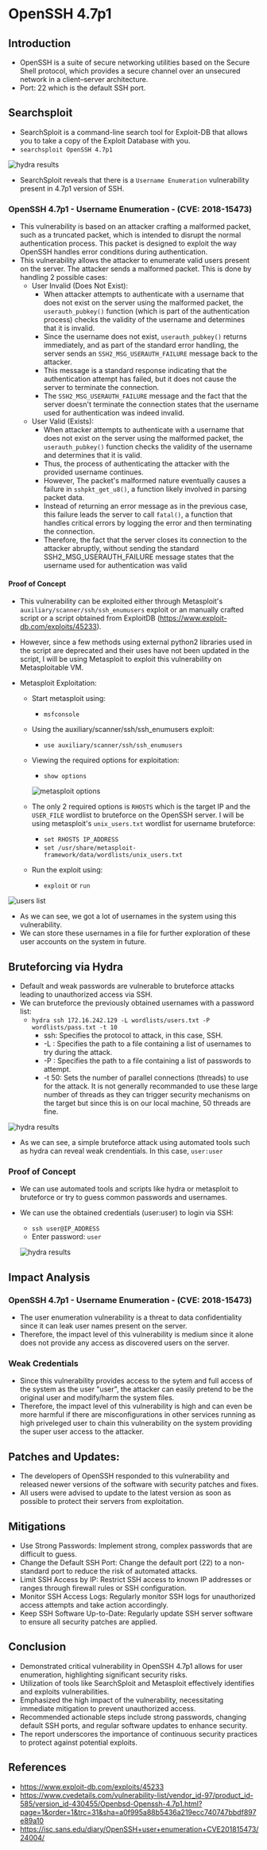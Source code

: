 # OpenSSH 4.7p1

## Introduction

- OpenSSH is a suite of secure networking utilities based on the Secure Shell protocol, which provides a secure channel over an unsecured network in a client–server architecture.
- Port: 22 which is the default SSH port.

## Searchsploit

- SearchSploit is a command-line search tool for Exploit-DB that allows you to take a copy of the Exploit Database with you.
- `searchsploit OpenSSH 4.7p1`

![hydra results](../../images/OpenSSH_4.7p1_searchsploit.jpeg)

- SearchSploit reveals that there is a `Username Enumeration` vulnerability present in 4.7p1 version of SSH.

### OpenSSH 4.7p1 - Username Enumeration - (CVE: 2018-15473)

- This vulnerability is based on an attacker crafting a malformed packet, such as a truncated packet, which is intended to disrupt the normal authentication process. This packet is designed to exploit the way OpenSSH handles error conditions during authentication.
- This vulnerability allows the attacker to enumerate valid users present on the server. The attacker sends a  malformed packet. This is done by handling 2 possible cases:
	- User Invalid (Does Not Exist):
		- When attacker attempts to authenticate with a username that does not exist on the server using the malformed packet, the `userauth_pubkey()` function (which is part of the authentication process) checks the validity of the username and determines that it is invalid.
		- Since the username does not exist, `userauth_pubkey()` returns immediately, and as part of the standard error handling, the server sends an `SSH2_MSG_USERAUTH_FAILURE` message back to the attacker.
		- This message is a standard response indicating that the authentication attempt has failed, but it does not cause the server to terminate the connection.
		- The `SSH2_MSG_USERAUTH_FAILURE` message and the fact that the server doesn't terminate the connection states that the username used for authentication was indeed invalid.
	- User Valid (Exists):
		- When attacker attempts to authenticate with a username that does not exist on the server using the malformed packet, the `userauth_pubkey()` function checks the validity of the username and determines that it is valid.
		- Thus, the process of authenticating the attacker with the provided username continues.
		- However, The packet's malformed nature eventually causes a failure in `sshpkt_get_u8()`, a function likely involved in parsing packet data.
		- Instead of returning an error message as in the previous case, this failure leads the server to call `fatal()`, a function that handles critical errors by logging the error and then terminating the connection.
		- Therefore, the fact that the server closes its connection to the attacker abruptly, without sending the standard SSH2_MSG_USERAUTH_FAILURE message states that the username used for authentication was valid

#### Proof of Concept

- This vulnerability can be exploited either through Metasploit's `auxiliary/scanner/ssh/ssh_enumusers` exploit or an manually crafted script or a script obtained from ExploitDB (https://www.exploit-db.com/exploits/45233).
- However, since a few methods using external python2 libraries used in the script are deprecated and their uses have not been updated in the script, I will be using Metasploit to exploit this vulnerability on Metasploitable VM.

- Metasploit Exploitation:
	- Start metasploit using:
		- `msfconsole`
	- Using the auxiliary/scanner/ssh/ssh_enumusers exploit:
		- `use auxiliary/scanner/ssh/ssh_enumusers`
	- Viewing the required options for exploitation:
		- `show options`

		![metasploit options](../../images/OpenSSH_4.7p1_metasploit_1.jpeg)

	- The only 2 required options is `RHOSTS` which is the target IP and the `USER_FILE` wordlist to bruteforce on the OpenSSH server. I will be using metasploit's `unix_users.txt` wordlist for username bruteforce:
		- `set RHOSTS IP_ADDRESS`
		- `set /usr/share/metasploit-framework/data/wordlists/unix_users.txt`
	- Run the exploit using:
		- `exploit` or `run`

![users list](../../images/OpenSSH_4.7p1_metasploit_2.jpeg)

- As we can see, we got a lot of usernames in the system using this vulnerability.
- We can store these usernames in a file for further exploration of these user accounts on the system in future.

## Bruteforcing via Hydra

- Default and weak passwords are vulnerable to bruteforce attacks leading to unauthorized access via SSH.
- We can bruteforce the previously obtained usernames with a password list:
	- `hydra ssh 172.16.242.129 -L wordlists/users.txt -P wordlists/pass.txt -t 10`
		- ssh: Specifies the protocol to attack, in this case, SSH.
		- -L : Specifies the path to a file containing a list of usernames to try during the attack.
		- -P : Specifies the path to a file containing a list of passwords to attempt.
		- -t 50: Sets the number of parallel connections (threads) to use for the attack. It is not generally recommanded to use these large number of threads as they can trigger security mechanisms on the target but since this is on our local machine, 50 threads are fine.

![hydra results](../../images/OpenSSH_4.7p1_hydra.jpeg)

- As we can see, a simple bruteforce attack using automated tools such as hydra can reveal weak crendentials. In this case, `user:user`

### Proof of Concept

- We can use automated tools and scripts like hydra or metasploit to bruteforce or try to guess common passwords and usernames.
- We can use the obtained credentials (user:user) to login via SSH:
	- `ssh user@IP_ADDRESS`
	- Enter password: `user`

	![hydra results](../../images/OpenSSH_4.7p1_ssh_login.jpeg)


## Impact Analysis

### OpenSSH 4.7p1 - Username Enumeration - (CVE: 2018-15473)

- The user enumeration vulnerability is a threat to data confidentiality since it can leak user names present on the server.
- Therefore, the impact level of this vulnerability is medium since it alone does not provide any access as discovered users on the server.

### Weak Credentials

- Since this vulnerability provides access to the sytem and full access of the system as the user "user", the attacker can easily pretend to be the original user and modify/harm the system files.
- Therefore, the impact level of this vulnerability is high and can even be more harmful if there are misconfigurations in other services running as high priveleged user to chain this vulnerability on the system providing the super user access to the attacker.

## Patches and Updates:

- The developers of OpenSSH responded to this vulnerability and released newer versions of the software with security patches and fixes.
- All users were advised to update to the latest version as soon as possible to protect their servers from exploitation.

## Mitigations

- Use Strong Passwords: Implement strong, complex passwords that are difficult to guess.
- Change the Default SSH Port: Change the default port (22) to a non-standard port to reduce the risk of automated attacks.
- Limit SSH Access by IP: Restrict SSH access to known IP addresses or ranges through firewall rules or SSH configuration.
- Monitor SSH Access Logs: Regularly monitor SSH logs for unauthorized access attempts and take action accordingly.
- Keep SSH Software Up-to-Date: Regularly update SSH server software to ensure all security patches are applied.

## Conclusion

- Demonstrated critical vulnerability in OpenSSH 4.7p1 allows for user enumeration, highlighting significant security risks.
- Utilization of tools like SearchSploit and Metasploit effectively identifies and exploits vulnerabilities.
- Emphasized the high impact of the vulnerability, necessitating immediate mitigation to prevent unauthorized access.
- Recommended actionable steps include strong passwords, changing default SSH ports, and regular software updates to enhance security.
- The report underscores the importance of continuous security practices to protect against potential exploits.

## References

- https://www.exploit-db.com/exploits/45233
- https://www.cvedetails.com/vulnerability-list/vendor_id-97/product_id-585/version_id-430455/Openbsd-Openssh-4.7p1.html?page=1&order=1&trc=31&sha=a0f995a88b5436a219ecc740747bbdf897e89a10
- https://isc.sans.edu/diary/OpenSSH+user+enumeration+CVE201815473/24004/ 



